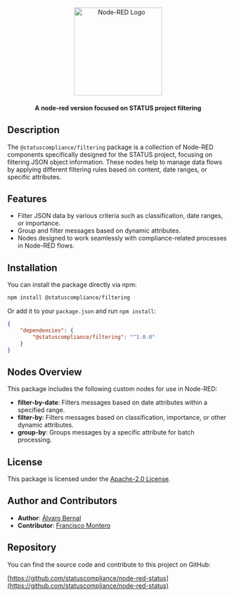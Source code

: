 # <picture>

<div align=center>
  <img src ="https://avatars.githubusercontent.com/u/151918147?s=200&v=4" width="200px"  heigth="200px" alt="Node-RED Logo"></img></picture>
</div>
<h4 align="center">A node-red version focused on STATUS project filtering</h4>

## Description

The `@statuscompliance/filtering` package is a collection of Node-RED components specifically designed for the STATUS project, focusing on filtering JSON object information. These nodes help to manage data flows by applying different filtering rules based on content, date ranges, or specific attributes.

## Features

-   Filter JSON data by various criteria such as classification, date ranges, or importance.
-   Group and filter messages based on dynamic attributes.
-   Nodes designed to work seamlessly with compliance-related processes in Node-RED flows.

## Installation

You can install the package directly via npm:

```bash
npm install @statuscompliance/filtering
```

Or add it to your `package.json` and run `npm install`:

```json
{
    "dependencies": {
        "@statuscompliance/filtering": "^1.0.0"
    }
}
```

## Nodes Overview

This package includes the following custom nodes for use in Node-RED:

-   **filter-by-date**: Filters messages based on date attributes within a specified range.
-   **filter-by**: Filters messages based on classification, importance, or other dynamic attributes.
-   **group-by**: Groups messages by a specific attribute for batch processing.

## License

This package is licensed under the [Apache-2.0 License](LICENSE).

## Author and Contributors

-   **Author**: [Álvaro Bernal](https://github.com/alvarobernal2412)
-   **Contributor**: [Francisco Montero](https://github.com/FJMonteroInformatica)

## Repository

You can find the source code and contribute to this project on GitHub:

[https://github.com/statuscompliance/node-red-status](https://github.com/statuscompliance/node-red-status)
